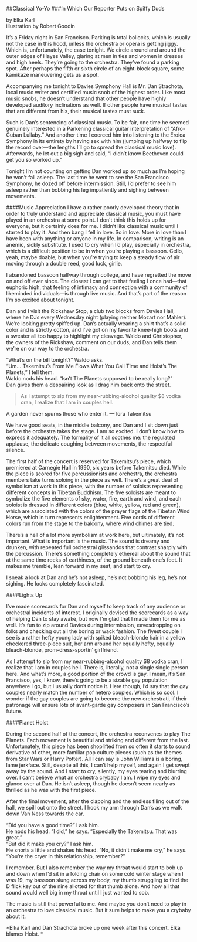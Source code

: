 ##Classical Yo-Yo
###In Which Our Reporter Puts on Spiffy Duds

by Elka Karl<br>
illustration by Robert Goodin

It’s a Friday night in San Francisco. Parking is total bollocks, which is usually not the case in this hood, unless the orchestra or opera is getting jiggy. Which is, unfortunately, the case tonight. We circle around and around the outer edges of Hayes Valley, glaring at men in ties and women in dresses and high heels. They’re going to the orchestra. They’ve found a parking spot. After perhaps the fifth or sixth circle of an eight-block square, some kamikaze maneuvering gets us a spot.
	
Accompanying me tonight to Davies Symphony Hall is Mr. Dan Strachota, local music writer and certified music snob of the highest order. Like most music snobs, he doesn’t understand that other people have highly developed auditory inclinations as well. If other people have musical tastes that are different from his, their musical tastes must suck.
	
Such is Dan’s sentencing of classical music. To be fair, one time he seemed genuinely interested in a Parkening classical guitar interpretation of “Afro-Cuban Lullaby.” And another time I coerced him into listening to the Eroica Symphony in its entirety by having sex with him (jumping up halfway to flip the record over—the lengths I’ll go to spread the classical music love). Afterwards, he let out a big sigh and said, “I didn’t know Beethoven could get you so worked up.”
	
Tonight I’m not counting on getting Dan worked up so much as I’m hoping he won’t fall asleep. The last time he went to see the San Francisco Symphony, he dozed off before intermission. Still, I’d prefer to see him asleep rather than bobbing his leg impatiently and sighing between movements. 

####Music Appreciation
I have a rather poorly developed theory that in order to truly understand and appreciate classical music, you must have played in an orchestra at some point. I don’t think this holds up for everyone, but it certainly does for me. I didn’t like classical music until I started to play it. And then bang I fell in love. So in love. More in love than I have been with anything or anyone in my life. In comparison, writing is an anemic, sickly substitute. I used to cry when I’d play, especially in orchestra, which is a difficult position to be in when you’re playing a bassoon. Cello, yeah, maybe doable, but when you’re trying to keep a steady flow of air moving through a double reed, good luck, girlie. 
	
I abandoned bassoon halfway through college, and have regretted the move on and off ever since. The closest I can get to that feeling I once had—that euphoric high, that feeling of intimacy and connection with a community of likeminded individuals—is through live music. And that’s part of the reason I’m so excited about tonight.

Dan and I visit the Rickshaw Stop, a club two blocks from Davies Hall, where he DJs every Wednesday night (playing neither Mozart nor Mahler). We’re looking pretty spiffed up. Dan’s actually wearing a shirt that’s a solid color and is strictly cotton, and I’ve got on my favorite knee-high boots and a sweater all too happy to highlight my cleavage. Waldo and Christopher, the owners of the Rickshaw, comment on our duds, and Dan tells them we’re on our way to the orchestra.

“What’s on the bill tonight?” Waldo asks.<br>
“Um... Takemitsu’s From Me Flows What You Call Time and Holst’s The Planets,” I tell them.<br>
Waldo nods his head. “Isn’t The Planets supposed to be really long?”<br>
Dan gives them a despairing look as I drag him back onto the street.<br>
	
> As I attempt to sip from my near-rubbing-alcohol quality $8 vodka cran, I realize that I am in couples hell. 

A garden never spurns those who enter it.
	—Toru Takemitsu

We have good seats, in the middle balcony, and Dan and I sit down just before the orchestra takes the stage. I am so excited. I don’t know how to express it adequately. The formality of it all soothes me: the regulated applause, the delicate coughing between movements, the respectful silence.
	
The first half of the concert is reserved for Takemitsu’s piece, which premiered at Carnegie Hall in 1990, six years before Takemitsu died. While the piece is scored for five percussionists and orchestra, the orchestra members take turns soloing in the piece as well. There’s a great deal of symbolism at work in this piece, with the number of soloists representing different concepts in Tibetan Buddhism. The five soloists are meant to symbolize the five elements of sky, water, fire, earth and wind, and each soloist is dressed in different colors (blue, white, yellow, red and green), which are associated with the colors of the prayer flags of the Tibetan Wind Horse, which in turn represents enlightenment. Five cords of different colors run from the stage to the balcony, where wind chimes are tied.
	
There’s a hell of a lot more symbolism at work here, but ultimately, it’s not important. What is important is the music. The sound is dreamy and drunken, with repeated full orchestral glissandos that contrast sharply with the percussion. There’s something completely ethereal about the sound that at the same time reeks of earthiness, of the ground beneath one’s feet. It makes me tremble, lean forward in my seat, and start to cry.

I sneak a look at Dan and he’s not asleep, he’s not bobbing his leg, he’s not sighing. He looks completely fascinated.

####Lights Up

I’ve made scorecards for Dan and myself to keep track of any audience or orchestral incidents of interest. I originally devised the scorecards as a way of helping Dan to stay awake, but now I’m glad that I made them for me as well. It’s fun to zip around Davies during intermission, eavesdropping on folks and checking out all the boring or wack fashion. The flyest couple I see is a rather hefty young lady with spiked bleach-blonde hair in a yellow checkered three-piece suit, her arm around her equally hefty, equally bleach-blonde, prom-dress-sportin’ girlfriend.
	
As I attempt to sip from my near-rubbing-alcohol quality $8 vodka cran, I realize that I am in couples hell. There is, literally, not a single single person here. And what’s more, a good portion of the crowd is gay. I mean, it’s San Francisco, yes, I know, there’s going to be a sizable gay population anywhere I go, but I usually don’t notice it. Here though, I’d say that the gay couples nearly match the number of hetero couples. Which is so cool. I wonder if the gay couples are going to become the new orchestrati, if their patronage will ensure lots of avant-garde gay composers in San Francisco’s future.

####Planet Holst

During the second half of the concert, the orchestra reconvenes to play The Planets. Each movement is beautiful and striking and different from the last. Unfortunately, this piece has been shoplifted from so often it starts to sound derivative of other, more familiar pop culture pieces (such as the themes from Star Wars or Harry Potter). All I can say is John Williams is a boring, lame jerkface. Still, despite all this, I can’t help myself, and again I get swept away by the sound. And I start to cry, silently, my eyes tearing and blurring over. I can’t believe what an orchestra crybaby I am. I wipe my eyes and glance over at Dan. He isn’t asleep, though he doesn’t seem nearly as thrilled as he was with the first piece.
	
After the final movement, after the clapping and the endless filing out of the hall, we spill out onto the street. I hook my arm through Dan’s as we walk down Van Ness towards the car.

“Did you have a good time?” I ask him.<br>
He nods his head. “I did,” he says. “Especially the Takemitsu. That was great.”<br>
“But did it make you cry?” I ask him.<br>
He snorts a little and shakes his head. “No, it didn’t make me cry,” he says. “You’re the cryer in this relationship, remember?”<br>

I remember. But I also remember the way my throat would start to bob up and down when I’d sit in a folding chair on some cold winter stage when I was 19, my bassoon slung across my body, my thumb struggling to find the D flick key out of the nine allotted for that thumb alone. And how all that sound would well big in my throat until I just wanted to sob. 
	
The music is still that powerful to me. And maybe you don’t need to play in an orchestra to love classical music. But it sure helps to make you a crybaby about it.

*Elka Karl and Dan Strachota broke up one week after this concert. Elka blames Holst. *
